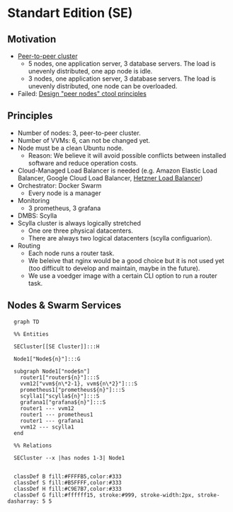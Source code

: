 # Standart Edition (SE)

## Motivation

- [Peer-to-peer cluster](https://github.com/voedger/voedger/issues/1891)
  - 5 nodes, one application server, 3 database servers. The load is unevenly distributed, one app node is idle.
  - 3 nodes, one application server, 3 database servers. The load is unevenly distributed, one node can be overloaded.
- Failed: [Design "peer nodes" ctool principles](https://github.com/voedger/voedger/issues/2550)

## Principles

- Number of nodes: 3, peer-to-peer cluster.
- Number of VVMs: 6, can not be changed yet.
- Node must be a clean Ubuntu node.
  - Reason: We believe it will avoid possible conflicts between installed software and reduce operation costs.
- Cloud-Managed Load Balancer is needed (e.g.  Amazon Elastic Load Balancer, Google Cloud Load Balancer, [Hetzner Load Balancer](https://www.hetzner.com/cloud/load-balancer))
- Orchestrator: Docker Swarm
  - Every node is a manager
- Monitoring
  - 3 prometheus, 3 grafana
- DMBS: Scylla
- Scylla cluster is always logically stretched
  - One ore three physical datacenters.
  - There are always two logical datacenters (scylla configuarion).
- Routing
  - Each node runs a router task.
  - We beleive that nginx would be a good choice but it is not used yet (too difficult to develop and maintain, maybe in the future).
  - We use a voedger image with a certain CLI option to run a router task.

## Nodes & Swarm Services

```mermaid
  graph TD

  %% Entities

  SECluster[[SE Cluster]]:::H

  Node1["Node${n}"]:::G

  subgraph Node1["node$n"]
    router1["router${n}"]:::S
    vvm12["vvm${n\*2-1}, vvm${n\*2}"]:::S
    prometheus1["prometheus${n}"]:::S
    scylla1["scylla${n}"]:::S
    grafana1["grafana${n}"]:::S
    router1 --- vvm12
    router1 --- prometheus1
    router1 --- grafana1
    vvm12 --- scylla1
  end

  %% Relations

  SECluster --x |has nodes 1-3| Node1


  classDef B fill:#FFFFB5,color:#333
  classDef S fill:#B5FFFF,color:#333
  classDef H fill:#C9E7B7,color:#333
  classDef G fill:#ffffff15, stroke:#999, stroke-width:2px, stroke-dasharray: 5 5
```  
